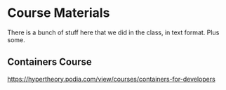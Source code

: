 # Course Materials

There is a bunch of stuff here that we did in the class, in text format. Plus some.

## Containers Course

https://hypertheory.podia.com/view/courses/containers-for-developers

